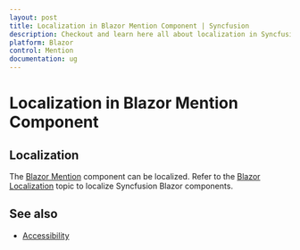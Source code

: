 ```yaml
---
layout: post
title: Localization in Blazor Mention Component | Syncfusion
description: Checkout and learn here all about localization in Syncfusion Blazor Mention component and more.
platform: Blazor
control: Mention
documentation: ug
---
```


# Localization in Blazor Mention Component

## Localization

The [Blazor Mention](https://www.syncfusion.com/blazor-components/blazor-mention) component can be localized. Refer to the [Blazor Localization](https://blazor.syncfusion.com/documentation/common/localization) topic to localize Syncfusion Blazor components.

## See also

* [Accessibility](./accessibility)
